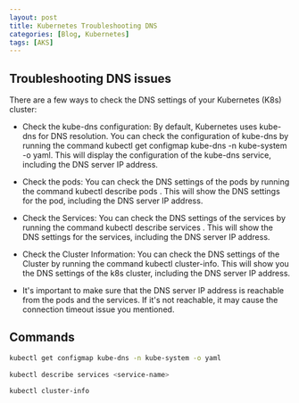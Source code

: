 ```yaml
---
layout: post
title: Kubernetes Troubleshooting DNS
categories: [Blog, Kubernetes]
tags: [AKS]
---
```


## Troubleshooting DNS issues
There are a few ways to check the DNS settings of your Kubernetes (K8s) cluster:

- Check the kube-dns configuration: By default, Kubernetes uses kube-dns for DNS resolution. You can check the configuration of kube-dns by running the command kubectl get configmap kube-dns -n kube-system -o yaml. This will display the configuration of the kube-dns service, including the DNS server IP address.

- Check the pods: You can check the DNS settings of the pods by running the command kubectl describe pods <pod-name>. This will show the DNS settings for the pod, including the DNS server IP address.

- Check the Services: You can check the DNS settings of the services by running the command kubectl describe services <service-name>. This will show the DNS settings for the services, including the DNS server IP address.

- Check the Cluster Information: You can check the DNS settings of the Cluster by running the command kubectl cluster-info. This will show you the DNS settings of the k8s cluster, including the DNS server IP address.

- It's important to make sure that the DNS server IP address is reachable from the pods and the services. If it's not reachable, it may cause the connection timeout issue you mentioned.
  

  
## Commands
``` bash
kubectl get configmap kube-dns -n kube-system -o yaml
  
kubectl describe services <service-name>

kubectl cluster-info
```
